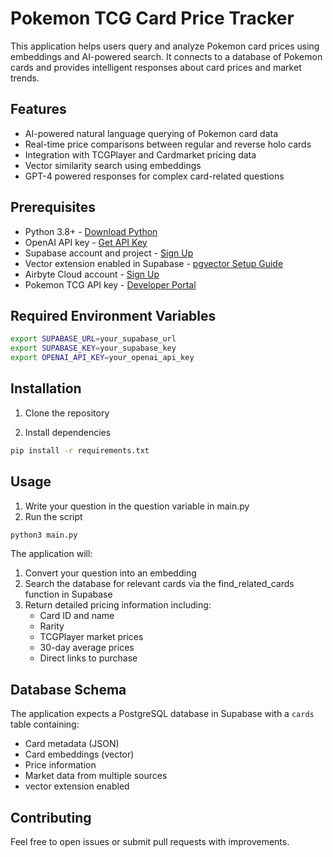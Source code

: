 # Pokemon TCG Card Price Tracker

This application helps users query and analyze Pokemon card prices using embeddings and AI-powered search. It connects to a database of Pokemon cards and provides intelligent responses about card prices and market trends.

## Features

- AI-powered natural language querying of Pokemon card data
- Real-time price comparisons between regular and reverse holo cards
- Integration with TCGPlayer and Cardmarket pricing data
- Vector similarity search using embeddings
- GPT-4 powered responses for complex card-related questions

## Prerequisites

- Python 3.8+ - [Download Python](https://www.python.org/downloads/)
- OpenAI API key - [Get API Key](https://platform.openai.com/api-keys)
- Supabase account and project - [Sign Up](https://supabase.com/)
- Vector extension enabled in Supabase - [pgvector Setup Guide](https://supabase.com/docs/guides/database/extensions/pgvector)
- Airbyte Cloud account - [Sign Up](https://airbyte.com/)
- Pokemon TCG API key - [Developer Portal](https://dev.pokemontcg.io/)

## Required Environment Variables

```bash
export SUPABASE_URL=your_supabase_url
export SUPABASE_KEY=your_supabase_key
export OPENAI_API_KEY=your_openai_api_key
```

## Installation

1. Clone the repository


2. Install dependencies

```bash
pip install -r requirements.txt
```


## Usage
1. Write your question in the question variable in main.py
2. Run the script

```bash
python3 main.py
```

The application will:
1. Convert your question into an embedding
2. Search the database for relevant cards via the find_related_cards function in Supabase
3. Return detailed pricing information including:
   - Card ID and name
   - Rarity
   - TCGPlayer market prices
   - 30-day average prices
   - Direct links to purchase

## Database Schema

The application expects a PostgreSQL database in Supabase with a `cards` table containing:
- Card metadata (JSON)
- Card embeddings (vector)
- Price information
- Market data from multiple sources
- vector extension enabled

## Contributing

Feel free to open issues or submit pull requests with improvements.
